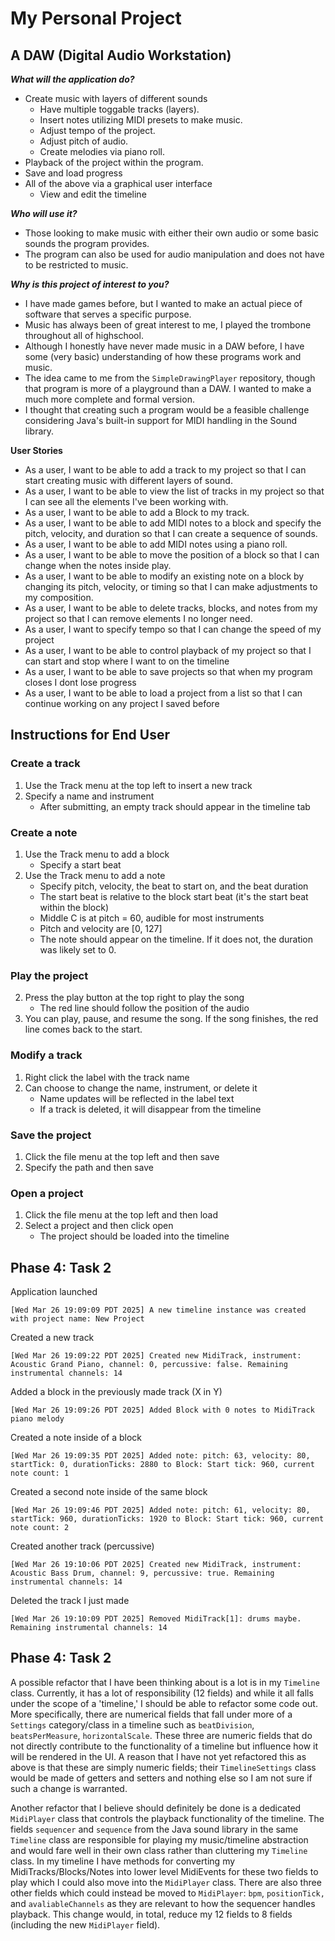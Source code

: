 # My Personal Project 

## A DAW (Digital Audio Workstation)

***What will the application do?***
- Create music with layers of different sounds
    - Have multiple toggable tracks (layers).
    - Insert notes utilizing MIDI presets to make music.
    - Adjust tempo of the project.
    - Adjust pitch of audio.
    - Create melodies via piano roll.
- Playback of the project within the program.
- Save and load progress
- All of the above via a graphical user interface
    - View and edit the timeline

***Who will use it?***
- Those looking to make music with either their own audio or some basic sounds the program provides.
- The program can also be used for audio manipulation and does not have to be restricted to music.

***Why is this project of interest to you?***
- I have made games before, but I wanted to make an actual piece of software that serves a specific purpose. 
- Music has always been of great interest to me, I played the trombone throughout all of highschool. 
- Although I honestly have never made music in a DAW before, I have some (very basic) understanding of how these programs work and music. 
- The idea came to me from the `SimpleDrawingPlayer` repository, though that program is more of a playground than a DAW. I wanted to make a much more complete and formal version.
- I thought that creating such a program would be a feasible challenge considering Java's built-in support for MIDI handling in the Sound library.

**User Stories**
- As a user, I want to be able to add a track to my project so that I can start creating music with different layers of sound.
- As a user, I want to be able to view the list of tracks in my project so that I can see all the elements I've been working with.
- As a user, I want to be able to add a Block to my track.
- As a user, I want to be able to add MIDI notes to a block and specify the pitch, velocity, and duration so that I can create a sequence of sounds.
- As a user, I want to be able to add MIDI notes using a piano roll.
- As a user, I want to be able to move the position of a block so that I can change when the notes inside play.
- As a user, I want to be able to modify an existing note on a block by changing its pitch, velocity, or timing so that I can make adjustments to my composition.
- As a user, I want to be able to delete tracks, blocks, and notes from my project so that I can remove elements I no longer need.
- As a user, I want to specify tempo so that I can change the speed of my project
- As a user, I want to be able to control playback of my project so that I can start and stop where I want to on the timeline
- As a user, I want to be able to save projects so that when my program closes I dont lose progress
- As a user, I want to be able to load a project from a list so that I can continue working on any project I saved before


## Instructions for End User

### Create a track
1. Use the Track menu at the top left to insert a new track
2. Specify a name and instrument
    - After submitting, an empty track should appear in the timeline tab

### Create a note
1. Use the Track menu to add a block
    - Specify a start beat
2. Use the Track menu to add a note
    - Specify pitch, velocity, the beat to start on, and the beat duration
    - The start beat is relative to the block start beat (it's the start beat within the block)
    - Middle C is at pitch = 60, audible for most instruments
    - Pitch and velocity are [0, 127]
    - The note should appear on the timeline. If it does not, the duration was likely set to 0.
    
### Play the project

2. Press the play button at the top right to play the song
    - The red line should follow the position of the audio
3. You can play, pause, and resume the song. If the song finishes, the red line comes back to the start.

### Modify a track
1. Right click the label with the track name
2. Can choose to change the name, instrument, or delete it
    - Name updates will be reflected in the label text
    - If a track is deleted, it will disappear from the timeline

### Save the project

1. Click the file menu at the top left and then save
2. Specify the path and then save

### Open a project

1. Click the file menu at the top left and then load
2. Select a project and then click open
    - The project should be loaded into the timeline

## Phase 4: Task 2

Application launched

``
[Wed Mar 26 19:09:09 PDT 2025] A new timeline instance was created with project name: New Project
``

Created a new track

``
[Wed Mar 26 19:09:22 PDT 2025] Created new MidiTrack, instrument: Acoustic Grand Piano, channel: 0, percussive: false. Remaining instrumental channels: 14
``

Added a block in the previously made track (X in Y)

``
[Wed Mar 26 19:09:26 PDT 2025] Added Block with 0 notes to MidiTrack piano melody
``

Created a note inside of a block

``
[Wed Mar 26 19:09:35 PDT 2025] Added note: pitch: 63, velocity: 80, startTick: 0, durationTicks: 2880 to Block: Start tick: 960, current note count: 1
``

Created a second note inside of the same block

``
[Wed Mar 26 19:09:46 PDT 2025] Added note: pitch: 61, velocity: 80, startTick: 960, durationTicks: 1920 to Block: Start tick: 960, current note count: 2
``

Created another track (percussive)

``
[Wed Mar 26 19:10:06 PDT 2025] Created new MidiTrack, instrument: Acoustic Bass Drum, channel: 9, percussive: true. Remaining instrumental channels: 14
``

Deleted the track I just made

``
[Wed Mar 26 19:10:09 PDT 2025] Removed MidiTrack[1]: drums maybe. Remaining instrumental channels: 14
``

## Phase 4: Task 2

A possible refactor that I have been thinking about is a lot is in my ``Timeline`` class. Currently, it has a lot of responsibility (12 fields) and while it all falls under the scope of a 'timeline,' I should be able  to refactor some code out. More specifically, there are numerical fields that fall under more of a  ``Settings`` category/class in a timeline such as ``beatDivision``, ``beatsPerMeasure``, ``horizontalScale``. These three are numeric fields that do not directly contribute to the functionality of a timeline but influence how it will be rendered in the UI. A reason that I have not yet refactored this as above is that these are simply numeric fields; their ``TimelineSettings`` class would be made of getters and setters and nothing else so I am not sure if such a change is warranted. 

Another refactor that I believe should definitely be done is a dedicated ``MidiPlayer`` class that controls the playback functionality of the timeline. The fields ``sequencer`` and ``sequence`` from the Java sound library in the same ``Timeline`` class are responsible for playing my music/timeline abstraction and would fare well in their own class rather than cluttering my ``Timeline`` class. In my timeline I have methods for converting my MidiTracks/Blocks/Notes into lower level MidiEvents for these two fields to play which I could also move into the ``MidiPlayer`` class. There are also three other fields which could instead be moved to ``MidiPlayer``: ``bpm``, ``positionTick,`` and ``avaliableChannels`` as they are relevant to how the sequencer handles playback. This change would, in total, reduce my 12 fields to 8 fields (including the new ``MidiPlayer`` field).